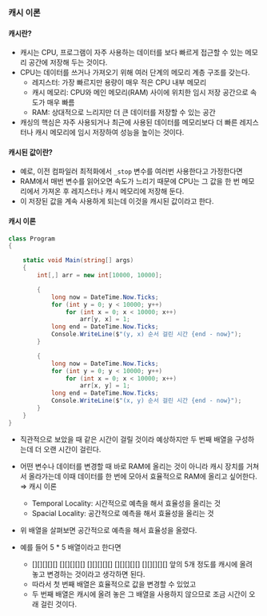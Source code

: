 ### 캐시 이론

#### 캐시란?
- 캐시는 CPU, 프로그램이 자주 사용하는 데이터를 보다 빠르게 접근할 수 있는 메모리 공간에 저장해 두는 것이다.
- CPU는 데이터를 쓰거나 가져오기 위해 여러 단계의 메모리 계층 구조를 갖는다.
  - 레지스터: 가장 빠르지만 용량이 매우 적은 CPU 내부 메모리
  - 캐시 메모리: CPU와 메인 메모리(RAM) 사이에 위치한 임시 저장 공간으로 속도가 매우 빠름
  - RAM: 상대적으로 느리지만 더 큰 데이터를 저장할 수 있는 공간
 - 캐싱의 핵심은 자주 사용되거나 최근에 사용된 데이터를 메모리보다 더 빠른 레지스터나 캐시 메모리에 임시 저장하여 성능을 높이는 것이다.

#### 캐시된 값이란?
- 예로, 이전 컴파일러 최적화에서 `_stop` 변수를 여러번 사용한다고 가정한다면
- RAM에서 매번 변수를 읽어오면 속도가 느리기 때문에 CPU는 그 값을 한 번 메모리에서 가져온 후 레지스터나 캐시 메모리에 저장해 둔다.
- 이 저장된 값을 계속 사용하게 되는데 이것을 캐시된 값이라고 한다.

#### 캐시 이론
```C#
class Program
{

    static void Main(string[] args)
    {
        int[,] arr = new int[10000, 10000];

        {
            long now = DateTime.Now.Ticks;
            for (int y = 0; y < 10000; y++)
                for (int x = 0; x < 10000; x++)
                    arr[y, x] = 1;
            long end = DateTime.Now.Ticks;
            Console.WriteLine($"(y, x) 순서 걸린 시간 {end - now}");
        }

        {
            long now = DateTime.Now.Ticks;
            for (int y = 0; y < 10000; y++)
                for (int x = 0; x < 10000; x++)
                    arr[x, y] = 1;
            long end = DateTime.Now.Ticks;
            Console.WriteLine($"(x, y) 순서 걸린 시간 {end - now}");
        }
    }
}
```
- 직관적으로 보았을 때 같은 시간이 걸릴 것이라 예상하지만 두 번째 배열을 구성하는데 더 오랜 시간이 걸린다.

- 어떤 변수나 데이터를 변경할 때 바로 RAM에 올리는 것이 아니라 캐시 장치를 거쳐서 올라가는데 이때 데이터를 한 번에 모아서 효율적으로 RAM에 올리고 싶어한다. ⇒ 캐시 이론
  - Temporal Locality: 시간적으로 예측을 해서 효율성을 올리는 것
  - Spacial Locality: 공간적으로 예측을 해서 효율성을 올리는 것

- 위 배열을 살펴보면 공간적으로 예측을 해서 효율성을 올렸다.
- 예를 들어 5 * 5 배열이라고 한다면
  - [][][][][] [][][][][] [][][][][] [][][][][] [][][][][] 앞의 5개 정도를 캐시에 올려 놓고 변경하는 것이라고 생각하면 된다.
  - 따라서 첫 번째 배열은 효율적으로 값을 변경할 수 있었고
  - 두 번째 배열은 캐시에 올려 놓은 그 배열을 사용하지 않으므로 조금 시간이 오래 걸린 것이다.
